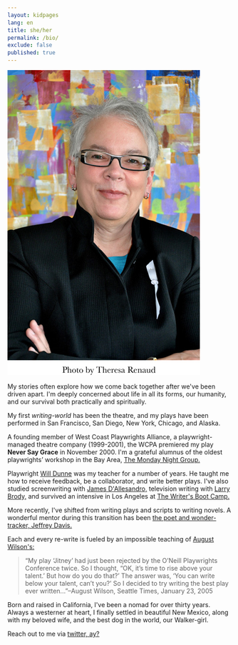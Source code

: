 ```yaml
---
layout: kidpages
lang: en
title: she/her
permalink: /bio/
exclude: false
published: true
---
```


<img class="col one right" alt="JD Eames" src="/img/jde.jpg">
<p>My stories often explore how we come back together after we've been driven apart. I'm deeply concerned about life in all its forms, our humanity, and our survival both practically and spiritually.</p>

<p>My first <em>writing-world</em> has been the theatre, and my plays have been performed in San Francisco, San Diego, New York, Chicago, and Alaska.</p>

<p>A founding member of West Coast Playwrights Alliance, a playwright-managed theatre company (1999-2001), the WCPA premiered my play <strong>Never Say Grace</strong> in November 2000. 
I'm a grateful alumnus of the oldest playwrights’ workshop in the Bay Area, <a href="http://mondaynightgroup.net" target="blank">The Monday Night Group.</a></p>

<p>Playwright <a href="http://www.willdunne.com" target="_blank">Will Dunne</a> was my teacher for a number of years. He taught me how to receive feedback, be a collaborator, and write better plays. I've also studied screenwriting with <a href="https://en.wikipedia.org/wiki/James_Dalessandro" target="_blank">James D'Allesandro,</a> television writing with <a href="http://tvwriter.net" target="_blank">Larry Brody,</a> and survived an intensive in Los Angeles at <a href="http://www.writersbootcamp.com" target="_blank">The Writer's Boot Camp.</a></p>
<p>More recently, I've shifted from writing plays and scripts to writing novels. A wonderful mentor during this transition has been <a href="http://trackingwonder.com" target="blank">the poet and wonder-tracker, Jeffrey Davis.</a></p>
<p>Each and every re-write is fueled by an impossible teaching of <a href="http://www.augustwilson.net" target="_blank">August Wilson's:</a> 
<blockquote>“My play ‘Jitney’ had just been rejected by the O’Neill Playwrights Conference twice. So I thought, “OK, it’s time to rise above your talent.’ But how do you do that?’ The answer was, ‘You can write below your talent, can’t you?’ So I decided to try writing the best play ever written...”–August Wilson, Seattle Times, January 23, 2005</blockquote>
<p>Born and raised in California, I've been a nomad for over thirty years. Always a westerner at heart, I finally settled in beautiful New Mexico, along with my beloved wife, and the best dog in the world, our Walker-girl.</p>
<p>Reach out to me via <a href="https://twitter.com/{{ site.twitter_username }}"><i class="fa fa-twitter"></i> twitter, ay?</a></p>